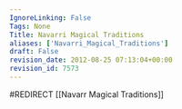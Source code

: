 ```yaml
---
IgnoreLinking: False
Tags: None
Title: Navarri Magical Traditions
aliases: ['Navarri_Magical_Traditions']
draft: False
revision_date: 2012-08-25 07:13:04+00:00
revision_id: 7573
---
```


#REDIRECT [[Navarr Magical Traditions]]